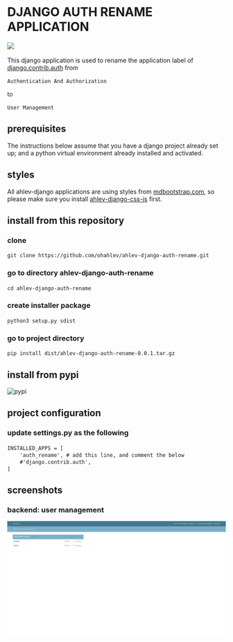 # DJANGO AUTH RENAME APPLICATION
![](https://img.shields.io/github/v/tag/ohahlev/ahlev-django-auth-rename?label=version)

This django application is used to rename the application label of [django.contrib.auth](https://docs.djangoproject.com/en/3.0/ref/contrib/auth/) from
```
Authentication And Authorization
```
to
```
User Management
```

## prerequisites
The instructions below assume that you have a django project already set up; and a python virtual environment already installed and activated. 

## styles
All ahlev-django applications are using styles from [mdbootstrap.com](https://mdbootstrap.com), so please make sure you install [ahlev-django-css-js](https://github.com/ohahlev/ahlev-django-css-js.git) first.


## install from this repository
### clone
```
git clone https://github.com/ohahlev/ahlev-django-auth-rename.git
```

### go to directory ahlev-django-auth-rename
```
cd ahlev-django-auth-rename
```

### create installer package
```
python3 setup.py sdist
```

### go to project directory
```
pip install dist/ahlev-django-auth-rename-0.0.1.tar.gz
```

## install from pypi
![pypi](https://img.shields.io/pypi/v/ahlev-django-auth-rename)

## project configuration
### update settings.py as the following
```
INSTALLED_APPS = [
    'auth_rename', # add this line, and comment the below
    #'django.contrib.auth', 
]
```

## screenshots
### backend: user management
![](screenshot/auth_rename_backend1.png)